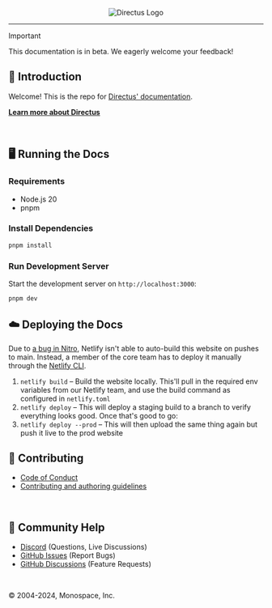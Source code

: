 <p align="center"><img alt="Directus Logo" src="https://user-images.githubusercontent.com/522079/158864859-0fbeae62-9d7a-4619-b35e-f8fa5f68e0c8.png"></p>

---

> [!IMPORTANT]  
> This documentation is in beta. We eagerly welcome your feedback!

## 🐰 Introduction

Welcome! This is the repo for [Directus' documentation](https://docs.directus.io).

**[Learn more about Directus](https://directus.io)**

<br />

## 🖥️ Running the Docs

### Requirements

* Node.js 20
* pnpm

### Install Dependencies

```bash
pnpm install
```

### Run Development Server

Start the development server on `http://localhost:3000`:

```bash
pnpm dev
```

## ☁️ Deploying the Docs

Due to [a bug in Nitro](https://github.com/nitrojs/nitro/issues/1484), Netlify isn't able to
auto-build this website on pushes to main. Instead, a member of the core team has to deploy it
manually through the [Netlify CLI](https://docs.netlify.com/cli/get-started/).

1. `netlify build` – Build the website locally. This'll pull in the required env variables from our
   Netlify team, and use the build command as configured in `netlify.toml`
2. `netlify deploy` – This will deploy a staging build to a branch to verify everything looks good.
   Once that's good to go:
3. `netlify deploy --prod` – This will then upload the same thing again but push it live to the prod
   website

## 🚀 Contributing

* [Code of Conduct](https://docs.directus.io/community/overview/conduct)
* [Contributing and authoring guidelines](https://docs.directus.io/community/contribution/documentation)

<br />

## 🤔 Community Help

- [Discord](https://directus.chat) (Questions, Live Discussions)
- [GitHub Issues](https://github.com/directus/docs/issues) (Report Bugs)
- [GitHub Discussions](https://github.com/directus/docs/discussions) (Feature Requests)

<br />


© 2004-2024, Monospace, Inc.
